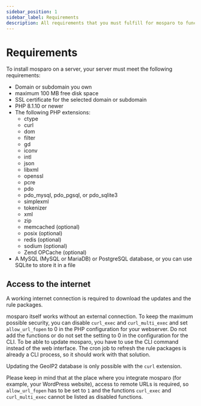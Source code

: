 ```yaml
---
sidebar_position: 1
sidebar_label: Requirements
description: All requirements that you must fulfill for mosparo to function correctly.
---
```


# Requirements

To install mosparo on a server, your server must meet the following requirements:

- Domain or subdomain you own
- maximum 100 MB free disk space
- SSL certificate for the selected domain or subdomain
- PHP 8.1.10 or newer
- The following PHP extensions:
  - ctype
  - curl
  - dom
  - filter
  - gd
  - iconv
  - intl
  - json
  - libxml
  - openssl
  - pcre
  - pdo
  - pdo_mysql, pdo_pgsql, or pdo_sqlite3
  - simplexml
  - tokenizer
  - xml
  - zip
  - memcached (optional)
  - posix (optional)
  - redis (optional)
  - sodium (optional)
  - Zend OPCache (optional)
- A MySQL (MySQL or MariaDB) or PostgreSQL database, or you can use SQLite to store it in a file

## Access to the internet

A working internet connection is required to download the updates and the rule packages.

mosparo itself works without an external connection. To keep the maximum possible security, you can disable `curl_exec` and `curl_multi_exec` and set `allow_url_fopen` to 0 in the PHP configuration for your webserver. Do not add the functions or do not set the setting to 0 in the configuration for the CLI. To be able to update mosparo, you have to use the CLI command instead of the web interface. The cron job to refresh the rule packages is already a CLI process, so it should work with that solution.

Updating the GeoIP2 database is only possible with the `curl` extension.

Please keep in mind that at the place where you integrate mosparo (for example, your WordPress website), access to remote URLs is required, so `allow_url_fopen` has to be set to `1` and the functions `curl_exec` and `curl_multi_exec` cannot be listed as disabled functions.

